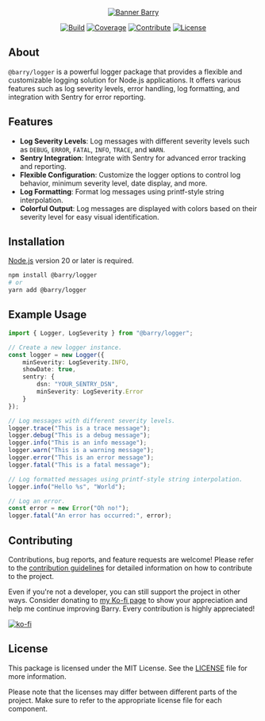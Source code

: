 <!-- Header -->
<div align="center">

[![Banner Barry][banner]][link-repo]

[![Build][badge-build]][link-build]
[![Coverage][badge-coverage]][link-coverage]
[![Contribute][badge-contribute]][link-contributing]
[![License][badge-license]][link-license]

</div>

<!-- Main Content -->
## About
`@barry/logger` is a powerful logger package that provides a flexible and customizable logging solution for Node.js applications. It offers various features such as log severity levels, error handling, log formatting, and integration with Sentry for error reporting.

## Features
- **Log Severity Levels**: Log messages with different severity levels such as `DEBUG`, `ERROR`, `FATAL`, `INFO`, `TRACE`, and `WARN`.
- **Sentry Integration**: Integrate with Sentry for advanced error tracking and reporting.
- **Flexible Configuration**: Customize the logger options to control log behavior, minimum severity level, date display, and more.
- **Log Formatting**: Format log messages using printf-style string interpolation.
- **Colorful Output**: Log messages are displayed with colors based on their severity level for easy visual identification.

## Installation
[Node.js](https://nodejs.org/en/download) version 20 or later is required.
```sh
npm install @barry/logger
# or
yarn add @barry/logger
```

## Example Usage
```ts
import { Logger, LogSeverity } from "@barry/logger";

// Create a new logger instance.
const logger = new Logger({
    minSeverity: LogSeverity.INFO,
    showDate: true,
    sentry: {
        dsn: "YOUR_SENTRY_DSN",
        minSeverity: LogSeverity.Error
    }
});

// Log messages with different severity levels.
logger.trace("This is a trace message");
logger.debug("This is a debug message");
logger.info("This is an info message");
logger.warn("This is a warning message");
logger.error("This is an error message");
logger.fatal("This is a fatal message");

// Log formatted messages using printf-style string interpolation.
logger.info("Hello %s", "World");

// Log an error.
const error = new Error("Oh no!");
logger.fatal("An error has occurred:", error);
```

## Contributing
Contributions, bug reports, and feature requests are welcome! Please refer to the [contribution guidelines][link-contributing] for detailed information on how to contribute to the project.

Even if you're not a developer, you can still support the project in other ways. Consider donating to [my Ko-fi page][link-kofi] to show your appreciation and help me continue improving Barry. Every contribution is highly appreciated!

[![ko-fi][badge-kofi]][link-kofi]

## License
This package is licensed under the MIT License. See the [LICENSE][link-license] file for more information.

Please note that the licenses may differ between different parts of the project. Make sure to refer to the appropriate license file for each component.

<!-- Image References -->
[badge-build]:https://img.shields.io/github/actions/workflow/status/HeadTriXz/Barry/test.yml?branch=main&style=for-the-badge
[badge-coverage]:https://img.shields.io/codecov/c/github/HeadTriXz/Barry?style=for-the-badge&flag=logger
[badge-contribute]:https://img.shields.io/badge/contributions-welcome-orange.svg?style=for-the-badge
[badge-kofi]:https://ko-fi.com/img/githubbutton_sm.svg
[badge-license]:https://img.shields.io/badge/license-MIT-blue.svg?style=for-the-badge
[banner]:https://github.com/HeadTriXz/Barry/assets/32986761/72d2c27d-925c-465f-a6a3-fe836e86fad6

<!-- Badge References -->
[link-build]:https://github.com/HeadTriXz/Barry/actions
[link-coverage]:https://codecov.io/gh/HeadTriXz/Barry

<!-- Links -->
[link-contributing]:https://github.com/HeadTriXz/Barry/blob/main/.github/CONTRIBUTING.md
[link-kofi]:https://ko-fi.com/headtrixz
[link-license]:https://github.com/HeadTriXz/Barry/blob/main/LICENSE
[link-repo]: https://github.com/HeadTriXz/Barry
